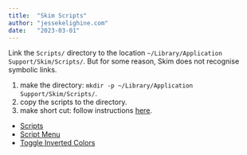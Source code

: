 ```yaml
---
title:  "Skim Scripts"
author: "jessekelighine.com"
date:   "2023-03-01"
---
```


Link the `Scripts/` directory to the location `~/Library/Application Support/Skim/Scripts/`.
But for some reason, Skim does not recognise symbolic links.

1. make the directory: `mkdir -p ~/Library/Application Support/Skim/Scripts/`.
2. copy the scripts to the directory.
3. make short cut: follow instructions [here](https://sourceforge.net/p/skim-app/wiki/Tips_and_Tricks/#script-menu).

- [Scripts](https://sourceforge.net/p/skim-app/wiki/AppleScript/)
- [Script Menu](https://sourceforge.net/p/skim-app/wiki/Tips_and_Tricks/#script-menu)
- [Toggle Inverted Colors](https://skim-app.sourceforge.io/scripts/Toggle%20Inverted%20Colors.scpt)
